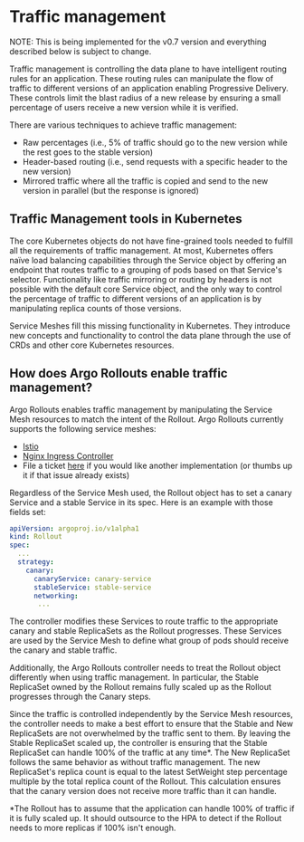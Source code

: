 # Traffic management

NOTE: This is being implemented for the v0.7 version and everything described below is subject to change.

Traffic management is controlling the data plane to have intelligent routing rules for an application. These routing rules can manipulate the flow of traffic to different versions of an application enabling Progressive Delivery. These controls limit the blast radius of a new release by ensuring a small percentage of users receive a new version while it is verified.

There are various techniques to achieve traffic management:

- Raw percentages (i.e., 5% of traffic should go to the new version while the rest goes to the stable version)
- Header-based routing (i.e., send requests with a specific header to the new version)
- Mirrored traffic where all the traffic is copied and send to the new version in parallel (but the response is ignored)

## Traffic Management tools in Kubernetes

The core Kubernetes objects do not have fine-grained tools needed to fulfill all the requirements of traffic management. At most, Kubernetes offers naïve load balancing capabilities through the Service object by offering an endpoint that routes traffic to a grouping of pods based on that Service's selector. Functionality like traffic mirroring or routing by headers is not possible with the default core Service object, and the only way to control the percentage of traffic to different versions of an application is by manipulating replica counts of those versions. 

Service Meshes fill this missing functionality in Kubernetes. They introduce new concepts and functionality to control the data plane through the use of CRDs and other core Kubernetes resources. 

## How does Argo Rollouts enable traffic management?

Argo Rollouts enables traffic management by manipulating the Service Mesh resources to match the intent of the Rollout. Argo Rollouts currently supports the following service meshes:

- [Istio](istio.md)
- [Nginx Ingress Controller](nginx.md)
- File a ticket [here](https://github.com/argoproj/argo-rollouts/issues) if you would like another implementation (or thumbs up it if that issue already exists)

Regardless of the Service Mesh used, the Rollout object has to set a canary Service and a stable Service in its spec. Here is an example with those fields set:
```yaml
apiVersion: argoproj.io/v1alpha1
kind: Rollout
spec:
  ...
  strategy:
    canary:
      canaryService: canary-service
      stableService: stable-service
      networking:
       ...
```

The controller modifies these Services to route traffic to the appropriate canary and stable ReplicaSets as the Rollout progresses. These Services are used by the Service Mesh to define what group of pods should receive the canary and stable traffic.

Additionally, the Argo Rollouts controller needs to treat the Rollout object differently when using traffic management. In particular, the Stable ReplicaSet owned by the Rollout remains fully scaled up as the Rollout progresses through the Canary steps.

Since the traffic is controlled independently by the Service Mesh resources, the controller needs to make a best effort to ensure that the Stable and New ReplicaSets are not overwhelmed by the traffic sent to them. By leaving the Stable ReplicaSet scaled up, the controller is ensuring that the Stable ReplicaSet can handle 100% of the traffic at any time*. The New ReplicaSet follows the same behavior as without traffic management. The new ReplicaSet's replica count is equal to the latest SetWeight step percentage multiple by the total replica count of the Rollout. This calculation ensures that the canary version does not receive more traffic than it can handle.

*The Rollout has to assume that the application can handle 100% of traffic if it is fully scaled up. It should outsource to the HPA to detect if the Rollout needs to more replicas if 100% isn't enough.